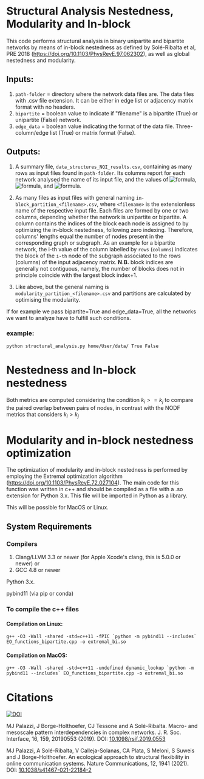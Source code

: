 # Structural Analysis Nestedness, Modularity and In-block

This code performs structural analysis in binary unipartite and bipartite networks by means of in-block nestedness
as defined by Solé-Ribalta et al, PRE 2018 (https://doi.org/10.1103/PhysRevE.97.062302), as well as global nestedness and modularity.
        
## Inputs:
       
1) `path-folder` =  directory where the network data files are. The data files with .csv file extension.
It can be either in edge list or adjacency matrix format with no headers. 
2) `bipartite` =  boolean value to indicate if "filename" is a bipartite (True) or unipartite (False) network.
3) `edge_data` = boolean value indicating the format of the data file. Three-column/edge list (True) or matrix format (False).

## Outputs:

1) A summary file, `data_structures_NQI_results.csv`, containing as many rows as input files found in `path-folder`. 
 Its columns report for each network analysed the name of its input file, and
the values of ![formula](https://render.githubusercontent.com/render/math?math=\mathcal{N}),
![formula](https://render.githubusercontent.com/render/math?math=Q), 
and ![formula](https://render.githubusercontent.com/render/math?math=\mathcal{I}).

2) As many files as input files with general naming `in-block_partition_<filename>.csv`, where `<filename>` is the extensionless name of the respective input file.
 Each files are formed by one or two columns, depending whether the network is unipartite or bipartite.
A column contains the indices of the block each node is assigned to by optimizing the in-block nestedness, following zero indexing.
Therefore, columns' lengths equal the number of nodes present in the corresponding graph or subgraph.
As an example for a bipartite network, the i-th value of the column labelled by `rows` (`columns`) 
indicates the block of the `i-th` node of the subgraph associated to the rows (columns) of the input adjacency matrix.
**N.B.** block indices are generally not contiguous, namely, the number of blocks does not in principle coincide with the largest block index+1.   

3) Like above, but the general naming is `modularity_partition_<filename>.csv` and partitions are calculated by optimising the modularity.
	
If for example we pass bipartite=True and edge_data=True, all the networks we want to analyze have to fulfill such conditions.

### example: 
```
python structural_analysis.py home/User/data/ True False

```
# Nestedness and In-block nestedness

Both metrics are computed considering the condition $k_i>=k_j$ to compare the paired overlap between pairs of nodes, in contrast with the NODF metrics that considers $k_i>k_j$

# Modularity and in-block nestedness optimization

The optimization of modularity and in-block nestedness is performed by employing the Extremal optimization algorithm (https://doi.org/10.1103/PhysRevE.72.027104).
The main code for this function was written in c++ and should be compiled as a file with a .so extension for Python 3.x. This file will be imported in Python as a library. 

This will be possible for MacOS or Linux.


## System Requirements 	
### Compilers 

1) Clang/LLVM 3.3 or newer (for Apple Xcode's clang, this is 5.0.0 or newer) or
2) GCC 4.8 or newer

Python 3.x.

pybind11 (via pip or conda)

### To compile the c++ files 

#### Compilation on Linux: 
```
g++ -O3 -Wall -shared -std=c++11 -fPIC `python -m pybind11 --includes` EO_functions_bipartite.cpp -o extremal_bi.so
```
	
#### Compilation on MacOS: 
```
g++ -O3 -Wall -shared -std=c++11 -undefined dynamic_lookup `python -m pybind11 --includes` EO_functions_bipartite.cpp -o extremal_bi.so
```

# Citations

[![DOI](https://zenodo.org/badge/DOI/10.5281/zenodo.4557009.svg)](https://doi.org/10.5281/zenodo.4557009)

MJ Palazzi, J Borge-Holthoefer, CJ Tessone and A Solé-Ribalta. Macro- and mesoscale pattern interdependencies in complex networks. J. R. Soc. Interface, 16, 159, 20190553 (2019). DOI: [10.1098/rsif.2019.0553](https://doi.org/10.1098/rsif.2019.0553)

MJ Palazzi, A Solé-Ribalta, V Calleja-Solanas, CA Plata, S Meloni, S Suweis and J Borge-Holthoefer. An ecological approach to structural flexibility in online communication systems. Nature Communications, 12, 1941 (2021). DOI: [10.1038/s41467-021-22184-2](https://doi.org/10.1038/s41467-021-22184-2)

